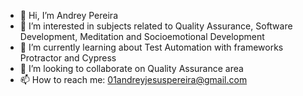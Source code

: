 - 👋 Hi, I’m Andrey Pereira
- 👀 I’m interested in subjects related to Quality Assurance, Software Development, Meditation and Socioemotional Development
- 🌱 I’m currently learning about Test Automation with frameworks Protractor and Cypress
- 💞️ I’m looking to collaborate on Quality Assurance area
- 📫 How to reach me: 01andreyjesuspereira@gmail.com

<!---
AndreyJP/AndreyJP is a ✨ special ✨ repository because its `README.md` (this file) appears on your GitHub profile.
You can click the Preview link to take a look at your changes.
--->
